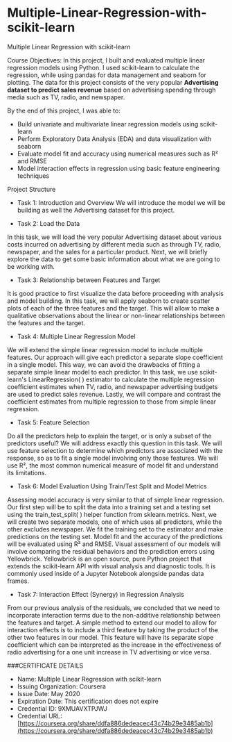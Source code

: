 # Multiple-Linear-Regression-with-scikit-learn
Multiple Linear Regression with scikit-learn


Course Objectives:
In this project, I built and evaluated multiple linear regression models using Python. I used scikit-learn to calculate the regression, while using pandas for data management and seaborn for plotting. The data for this project consists of the very popular **Advertising dataset to predict sales revenue** based on advertising spending through media such as TV, radio, and newspaper.

By the end of this project, I was able to:

- Build univariate and multivariate linear regression models using scikit-learn
- Perform Exploratory Data Analysis (EDA) and data visualization with seaborn
- Evaluate model fit and accuracy using numerical measures such as R² and RMSE
- Model interaction effects in regression using basic feature engineering techniques


Project Structure

- Task 1: Introduction and Overview
 We will  introduce the model we will be building as well the Advertising dataset for this project.


- Task 2: Load the Data

In this task, we will load the very popular Advertising dataset about various costs incurred on advertising by different media such as through TV, radio, newspaper, and the sales for a particular product. Next, we will briefly explore the data to get some basic information about what we are going to be working with.

- Task 3: Relationship between Features and Target

It is good practice to first visualize the data before proceeding with analysis and model building. In this task, we will apply seaborn to create scatter plots of each of the three features and the target. This will allow to make a qualitative observations about the linear or non-linear relationships between the features and the target.

- Task 4: Multiple Linear Regression Model

We will extend the simple linear regression model to include multiple features. Our approach will give each predictor a separate slope coefficient in a single model. This way, we can avoid the drawbacks of fitting a separate simple linear model to each predictor. In this task, we use scikit-learn's LinearRegression( ) estimator to calculate the multiple regression coefficient estimates when TV, radio, and newspaper advertising budgets are used to predict sales revenue. Lastly, we will compare and contrast the coefficient estimates from multiple regression to those from simple linear regression.

- Task 5: Feature Selection

Do all the predictors help to explain the target, or is only a subset of the predictors useful? We will address exactly this question in this task. We will use feature selection to determine which predictors are associated with the response, so as to fit a single model involving only those features. We will use R², the most common numerical measure of model fit and understand its limitations.

- Task 6: Model Evaluation Using Train/Test Split and Model Metrics

Assessing model accuracy is very similar to that of simple linear regression. Our first step will be to split the data into a training set and a testing set using the train_test_split( ) helper function from sklearn.metrics. Next, we will create two separate models, one of which uses all predictors, while the other excludes newspaper. We fit the training set to the estimator and make predictions on the testing set. Model fit and the accuracy of the predictions will be evaluated using R² and RMSE. Visual assessment of our models will involve comparing the residual behaviors and the prediction errors using Yellowbrick. Yellowbrick is an open source, pure Python project that extends the scikit-learn API with visual analysis and diagnostic tools. It is commonly used inside of a Jupyter Notebook alongside pandas data frames.

- Task 7: Interaction Effect (Synergy) in Regression Analysis

From our previous analysis of the residuals, we concluded that we need to incorporate interaction terms due to the non-additive relationship between the features and target. A simple method to extend our model to allow for interaction effects is to include a third feature by taking the product of the other two features in our model. This feature will have its separate slope coefficient which can be interpreted as the increase in the effectiveness of radio advertising for a one unit increase in TV advertising or vice versa.


###CERTIFICATE DETAILS

- Name: Multiple Linear Regression with scikit-learn
- Issuing Organization: Coursera
- Issue Date: May 2020
- Expiration Date: This certification does not expire
- Credential ID: 9XMUAVXTPJWJ
- Credential URL: [https://coursera.org/share/ddfa886dedeacec43c74b29e3485ab1b](https://coursera.org/share/ddfa886dedeacec43c74b29e3485ab1b)

